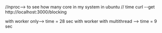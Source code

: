 //nproc--> to see how many core in my system in ubuntu
// time curl --get http://localhost:3000/blocking

with worker only--> time = 28 sec
with worker with multithread --> time = 9 sec